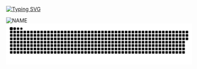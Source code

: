 <a href="https://git.io/typing-svg"><img src="https://readme-typing-svg.herokuapp.com?font=Fira+Code&pause=1000&color=F6A4F7&width=435&lines=hello%2CI%E2%80%99m+sliverkiss" alt="Typing SVG" /></a>

<img src="https://count.getloli.com/get/@NAME" alt="NAME" />

<div align="center"><img src="https://raw.githubusercontent.com/Achuan-2/Achuan-2/main/assets/github-contribution-grid-snake.svg" ></div>
